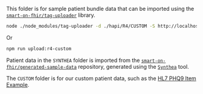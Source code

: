 This folder is for sample patient bundle data that can be imported using the [`smart-on-fhir/tag-uploader`](https://github.com/smart-on-fhir/tag-uploader) library.

```bash
node ./node_modules/tag-uploader -d ./hapi/R4/CUSTOM -S http://localhost:4004/fhir/
```

Or

```bash
npm run upload:r4-custom
```

Patient data in the `SYNTHEA` folder is imported from the [`smart-on-fhir/generated-sample-data`](https://github.com/smart-on-fhir/generated-sample-data) repository, generated using the [`Synthea`](https://github.com/synthetichealth/synthea) tool.

The `CUSTOM` folder is for our custom patient data, such as the [HL7 PHQ9 Item Example](https://build.fhir.org/ig/HL7/US-Core/Observation-PHQ9-item-example-44261-6.html).
